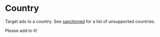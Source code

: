 # Country

Target ads to a country. See [sanctioned](https://en.wikipedia.org/wiki/United_States_sanctions) for a list of unsupported countries.

Please add to it!
